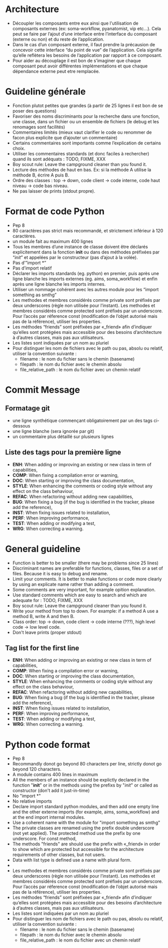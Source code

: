 Architecture
============

- Découpler les composants entre eux ainsi que l'utilisation de composants externes (ex: soma-workflow, pyanatomist, vip etc...). Cela peut se faire par l’ajout d’une interface entre l’interface du composant (externe ou non) et du reste de l’application.
- Dans le cas d’un composant externe, il faut prendre la précausion de concevoir cette interface “du point de vue” de l’application. Cela signifie qu’elle reflètera les besoins de l’application par rapport à ce composant.
- Pour aider au découplage il est bon de s’imaginer que chaque composant peut avoir différentes implémentations et que chaque dépendance externe peut etre remplacée.


Guideline générale
==================

- Fonction plutot petites que grandes (à partir de 25 lignes il est bon de se poser des questions)
- Favoriser des noms discriminants pour la recherche dans une fonction, une classe, dans un fichier ou un ensemble de fichiers (le debug et les renomages sont facilités)
- Commentaires limités (mieux vaut clarifier le code ou renommer de facon plus explicite que d’ajouter un commentaire)
- Certains commentaires sont importants comme l’explication de certains choix.
- Utiliser les commentaires standards (et donc faciles à rechercher) quand ils sont adéquats : TODO, FIXME, XXX
- Boy scout rule: Leave the campground cleaner than you found it. 
- Lecture des méthodes de haut en bas. Ex: si la méthode A utilise la méthode B, écrire A puis B.
- Ordre des classes : top -> down, code client -> code interne, code haut niveau -> code bas niveau.
- Ne pas laisser de prints (stdout propre). 

Format de code Python
=====================

- Pep 8 
- 80 caractères pas strict mais recommandé, et strictement inférieur à 120 caractères.
- un module fait au maximum 400 lignes
- Tous les membres d’une instance de classe doivent être déclarés explicitement dans la fonction __init__ ou dans des méthodes préfixées par “_init_” et appelées par le constructeur  (pas d’ajout à la volée).
- Pas d’”import *”
- Pas d’import relatif
- Déclarer les imports standards (eg. python) en premier, puis après une ligne blanche les imports externes (eg. aims, soma_workflow) et enfin après une ligne blanche les imports internes.
- Utiliser un nommage cohérent avec les autres module pour les “import something as smthg”
- Les methodes et membres considérés comme private sont préfixés par deux underscores (règle non utilisée pour l’instant). Les methodes et membres considérés comme protected sont préfixés par un underscore. Pour l’accès par réference const (modification de l’objet autorisé mais pas de la référence), utiliser les properties.
- Les méthodes “friends” sont préfixées par «_friend» afin d’indiquer qu’elles sont protégées mais accessible pour des besoins d’architecture à d’autres classes, mais pas aux utilisateurs.
- Les listes sont indiquées par un nom au pluriel
- Pour distinguer les nom de fichiers avec le path ou pas, absolu ou relatif, utiliser la convention suivante :
    * filename : le nom du fichier sans le chemin (basename)
    * filepath : le nom du fichier avec le chemin absolu
    * file_relative_path : le nom du fichier avec un chemin relatif 


Commit Message
==============

Formatage git
-------------

- une ligne synthétique commençant obligatoirement par un des tags ci-dessous
- une ligne blanche (sera ignorée par git)
- un commentaire plus détaillé sur plusieurs lignes


Liste des tags pour la première ligne
-------------------------------------

- **ENH**: When adding or improving an existing or new class in term of capabilities,
- **COMP**: When fixing a compilation error or warning,
- **DOC**: When starting or improving the class documentation,
- **STYLE**: When enhancing the comments or coding style without any effect on the class behaviour,
- **REFAC**: When refactoring without adding new capabilities,
- **BUG**: When fixing a bug (if the bug is identified in the tracker, please add the reference),
- **INST**: When fixing issues related to installation,
- **PERF**: When improving performance,
- **TEST**: When adding or modifying a test,
- **WRG**: When correcting a warning.


General guideline
==================

- Function is better to be smaller (there may be problems since 25 lines)
- Discriminant names are preferable for functions, classes, files or a set of files. Because it is easy to debug and rename.
- Limit your comments. It is better to make functions or code more clearly by using an explicate name rather than adding a comment.
- Some comments are very important, for example opition explanation.
- Use standard comments which are easy to search and which are adequate for : TODO, FIXME, XXX
- Boy scout rule: Leave the campground cleaner than you found it. 
- Write your method from top to down. For example: if a method A use a method B, write A and then B.
- Class order: top -> down, code client -> code interne (???), high level code -> low level code.
- Don't leave prints (proper stdout)

Tag list for the first line
---------------------------

- **ENH**: When adding or improving an existing or new class in term of capabilities,
- **COMP**: When fixing a compilation error or warning,
- **DOC**: When starting or improving the class documentation,
- **STYLE**: When enhancing the comments or coding style without any effect on the class behaviour,
- **REFAC**: When refactoring without adding new capabilities,
- **BUG**: When fixing a bug (if the bug is identified in the tracker, please add the reference),
- **INST**: When fixing issues related to installation,
- **PERF**: When improving performance,
- **TEST**: When adding or modifying a test,
- **WRG**: When correcting a warning.



Python code format
=====================

- Pep 8 
- Recommandly donot go beyond 80 characters per line, strictly donot go beyond 120 characters.
- A module contains 400 lines in maximum
- All the members of an instance should be explictly declared in the function "__init__" or in the methods using the prefixs by "_init_" or called as constructor (don't add it just-in-time)
- No "import *"
- No relative imports
- Declare import standard python modules, and then add one empty line and the other externe imports (for example, aims, soma_workflow) and at the end import internal modules.
- Use a coherent name with the module for "import something as smthg"
- The private classes are renamed using the prefix double underscore (not yet applied). The protected method use the prefix by one underscore. For const method, 
- The methods "friends" are should use the prefix with «_friend» in order to show which are protected but accessible for the architecture requirements of other classes, but not users.
- Data with list type is defined use a name with plural form.
- 
- Les methodes et membres considérés comme private sont préfixés par deux underscores (règle non utilisée pour l’instant). Les methodes et membres considérés comme protected sont préfixés par un underscore. Pour l’accès par réference const (modification de l’objet autorisé mais pas de la référence), utiliser les properties.
- Les méthodes “friends” sont préfixées par «_friend» afin d’indiquer qu’elles sont protégées mais accessible pour des besoins d’architecture à d’autres classes, mais pas aux utilisateurs.
- Les listes sont indiquées par un nom au pluriel
- Pour distinguer les nom de fichiers avec le path ou pas, absolu ou relatif, utiliser la convention suivante :
    * filename : le nom du fichier sans le chemin (basename)
    * filepath : le nom du fichier avec le chemin absolu
    * file_relative_path : le nom du fichier avec un chemin relatif 
